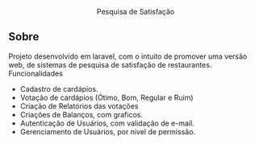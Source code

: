 <p align="center">Pesquisa de Satisfação</a></p>

## Sobre

Projeto desenvolvido em laravel, com o intuito de promover uma versão web, de sistemas de pesquisa de satisfação de restaurantes. Funcionalidades

- Cadastro de cardápios.
- Votação de cardápios (Ótimo, Bom, Regular e Ruim)
- Criação de Relatórios das votações
- Criações de Balanços, com graficos.
- Autenticação de Usuários, com validação de e-mail.
- Gerenciamento de Usuários, por nivel de permissão.
